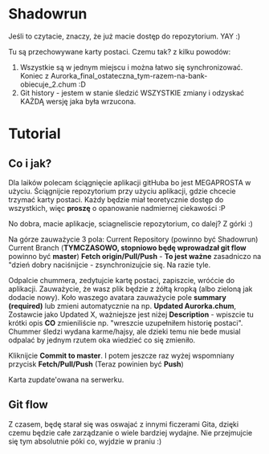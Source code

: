 # Shadowrun
Jeśli to czytacie, znaczy, że już macie dostęp do repozytorium. YAY :)

Tu są przechowywane karty postaci. Czemu tak? z kilku powodów:
1. Wszystkie są w jednym miejscu i można łatwo się synchronizować. Koniec z Aurorka_final_ostateczna_tym-razem-na-bank-obiecuje_2.chum :D
2. Git history - jestem w stanie śledzić WSZYSTKIE zmiany i odzyskać KAŻDĄ wersję jaka była wrzucona.

# Tutorial
## Co i jak?
Dla laików polecam ściągnięcie aplikacji gitHuba bo jest MEGAPROSTA w użyciu.
Ściągnijcie repozytorium przy użyciu aplikacji, gdzie chcecie trzymać karty postaci. Każdy będzie miał teoretycznie dostęp do wszystkich, więc **proszę** o opanowanie nadmiernej ciekawości :P

No dobra, macie aplikacje, sciagneliscie repozytorium, co dalej?
Z górki :)

Na górze zauważycie 3 pola:
Current Repository (powinno być Shadowrun)
Current Branch (**TYMCZASOWO, stopniowo będę wprowadzał git flow** powinno być **master**)
**Fetch origin/Pull/Push** - **To jest ważne** zasadniczo na "dzień dobry naciśnijcie - zsynchronizujcie się. Na razie tyle.

Odpalcie chummera, zedytujcie kartę postaci, zapiszcie, wróćcie do aplikacji. Zauważycie, że wasz plik będzie z żółtą kropką (albo zieloną jak dodacie nowy).
Koło waszego avatara zauważycie pole **summary (required)** lub zmieni automatycznie na np. **Updated Aurorka.chum**, Zostawcie jako Updated X, ważniejsze jest niżej **Description** - wpiszcie tu krótki opis **CO** zmieniliście np. "wreszcie uzupełniłem historię postaci". Chummer śledzi wydana karme/hajsy, ale dzieki temu nie bede musial odpalać by jednym rzutem oka wiedzieć co się zmieniło. 

Kliknijcie **Commit to master**.
I potem jeszcze raz wyżej wspomniany przycisk **Fetch/Pull/Push** (Teraz powinien być **Push**)

Karta zupdate'owana na serwerku.

## Git flow
Z czasem, będę starał się was oswajać z innymi ficzerami Gita, dzięki czemu będzie całe zarządzanie o wiele bardziej wydajne. Nie przejmujcie się tym absolutnie póki co, wyjdzie w praniu :)
